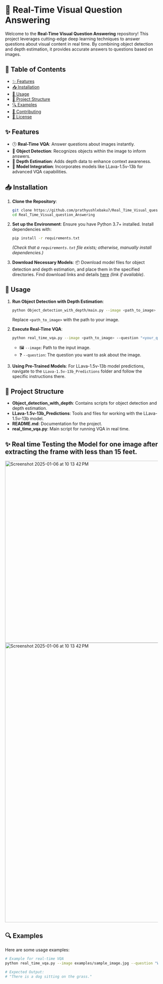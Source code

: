 # 🌟 Real-Time Visual Question Answering

Welcome to the **Real-Time Visual Question Answering** repository! This project leverages cutting-edge deep learning techniques to answer questions about visual content in real time. By combining object detection and depth estimation, it provides accurate answers to questions based on images.

## 📑 Table of Contents
- [✨ Features](#features)
- [📥 Installation](#installation)
- [🚀 Usage](#usage)
- [📂 Project Structure](#project-structure)
- [🔍 Examples](#examples)
- [🤝 Contributing](#contributing)
- [📜 License](#license)

## ✨ Features
- 🕒 **Real-Time VQA**: Answer questions about images instantly.
- 📸 **Object Detection**: Recognizes objects within the image to inform answers.
- 🌄 **Depth Estimation**: Adds depth data to enhance context awareness.
- 🤖 **Model Integration**: Incorporates models like LLava-1.5v-13b for advanced VQA capabilities.

## 📥 Installation

1. **Clone the Repository**:
    ```bash
    git clone https://github.com/prathyushlebaku7/Real_Time_Visual_question_Answering.git
    cd Real_Time_Visual_question_Answering
    ```

2. **Set up the Environment**:
    Ensure you have Python 3.7+ installed. Install dependencies with:
    ```bash
    pip install -r requirements.txt
    ```
    *(Check that a `requirements.txt` file exists; otherwise, manually install dependencies.)*

3. **Download Necessary Models**:
    📦 Download model files for object detection and depth estimation, and place them in the specified directories. Find download links and details [here](#) *(link if available)*.

## 🚀 Usage

1. **Run Object Detection with Depth Estimation**:
    ```bash
    python Object_detection_with_depth/main.py --image <path_to_image>
    ```
    Replace `<path_to_image>` with the path to your image.

2. **Execute Real-Time VQA**:
    ```bash
    python real_time_vqa.py --image <path_to_image> --question "<your_question>"
    ```
    - 🖼️ `--image`: Path to the input image.
    - ❓ `--question`: The question you want to ask about the image.

3. **Using Pre-Trained Models**:
    For LLava-1.5v-13b model predictions, navigate to the `LLava-1.5v-13b_Predictions` folder and follow the specific instructions there.

## 📂 Project Structure

- **Object_detection_with_depth**: Contains scripts for object detection and depth estimation.
- **LLava-1.5v-13b_Predictions**: Tools and files for working with the LLava-1.5v-13b model.
- **README.md**: Documentation for the project.
- **real_time_vqa.py**: Main script for running VQA in real time.

## ✨ Real time Testing the Model for one image after extracting the frame with less than 15 feet.
<img width="600" alt="Screenshot 2025-01-06 at 10 13 42 PM" src="https://github.com/user-attachments/assets/e55103d1-6012-49f6-a5bf-ace389ab6c4a" height="600"/>
<img width="922" alt="Screenshot 2025-01-06 at 10 13 42 PM" src="https://github.com/user-attachments/assets/6c01e46c-5d6a-46ec-bd53-26d50ac95906" />

## 🔍 Examples

Here are some usage examples:

```bash
# Example for real-time VQA
python real_time_vqa.py --image examples/sample_image.jpg --question "What is in the image?"

# Expected Output:
# "There is a dog sitting on the grass."
